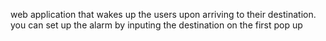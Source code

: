 web application that wakes up the users upon arriving to their destination.
you can set up the alarm by inputing the destination on the first pop up

